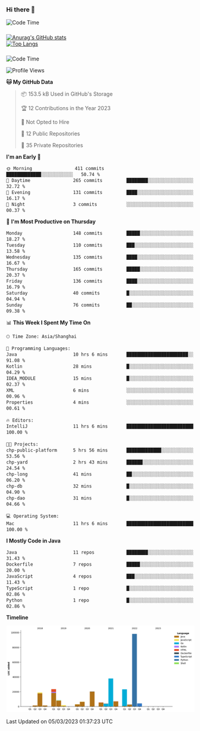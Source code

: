 ### Hi there 👋 

![Code Time](https://img.shields.io/endpoint?style=flat&url=https://codetime-api.datreks.com/badge/1061?logoColor=white%26project=%26recentMS=0%26showProject=false)

<!--
**Muyiafan/Muyiafan** is a ✨ _special_ ✨ repository because its `README.md` (this file) appears on your GitHub profile.

Here are some ideas to get you started:

- 🔭 I’m currently working on ...
- 🌱 I’m currently learning ...
- 👯 I’m looking to collaborate on ...
- 🤔 I’m looking for help with ...
- 💬 Ask me about ...
- 📫 How to reach me: ...
- 😄 Pronouns: ...
- ⚡ Fun fact: ...
-->

### 

[![Anurag's GitHub stats](https://github-readme-stats.vercel.app/api?username=Muyiafan)](https://github.com/anuraghazra/github-readme-stats)
<br>
[![Top Langs](https://github-readme-stats.vercel.app/api/top-langs/?username=Muyiafan)](https://github.com/anuraghazra/github-readme-stats)

### 

<!--START_SECTION:waka-->
![Code Time](http://img.shields.io/badge/Code%20Time-5%2C645%20hrs%2039%20mins-blue)

![Profile Views](http://img.shields.io/badge/Profile%20Views-0-blue)

**🐱 My GitHub Data** 

> 📦 153.5 kB Used in GitHub's Storage 
 > 
> 🏆 12 Contributions in the Year 2023
 > 
> 🚫 Not Opted to Hire
 > 
> 📜 12 Public Repositories 
 > 
> 🔑 35 Private Repositories 
 > 
**I'm an Early 🐤** 

```text
🌞 Morning                411 commits         █████████████░░░░░░░░░░░░   50.74 % 
🌆 Daytime                265 commits         ████████░░░░░░░░░░░░░░░░░   32.72 % 
🌃 Evening                131 commits         ████░░░░░░░░░░░░░░░░░░░░░   16.17 % 
🌙 Night                  3 commits           ░░░░░░░░░░░░░░░░░░░░░░░░░   00.37 % 
```
📅 **I'm Most Productive on Thursday** 

```text
Monday                   148 commits         █████░░░░░░░░░░░░░░░░░░░░   18.27 % 
Tuesday                  110 commits         ███░░░░░░░░░░░░░░░░░░░░░░   13.58 % 
Wednesday                135 commits         ████░░░░░░░░░░░░░░░░░░░░░   16.67 % 
Thursday                 165 commits         █████░░░░░░░░░░░░░░░░░░░░   20.37 % 
Friday                   136 commits         ████░░░░░░░░░░░░░░░░░░░░░   16.79 % 
Saturday                 40 commits          █░░░░░░░░░░░░░░░░░░░░░░░░   04.94 % 
Sunday                   76 commits          ██░░░░░░░░░░░░░░░░░░░░░░░   09.38 % 
```


📊 **This Week I Spent My Time On** 

```text
🕑︎ Time Zone: Asia/Shanghai

💬 Programming Languages: 
Java                     10 hrs 6 mins       ███████████████████████░░   91.08 % 
Kotlin                   28 mins             █░░░░░░░░░░░░░░░░░░░░░░░░   04.29 % 
IDEA_MODULE              15 mins             █░░░░░░░░░░░░░░░░░░░░░░░░   02.37 % 
XML                      6 mins              ░░░░░░░░░░░░░░░░░░░░░░░░░   00.96 % 
Properties               4 mins              ░░░░░░░░░░░░░░░░░░░░░░░░░   00.61 % 

🔥 Editors: 
IntelliJ                 11 hrs 6 mins       █████████████████████████   100.00 % 

🐱‍💻 Projects: 
chp-public-platform      5 hrs 56 mins       █████████████░░░░░░░░░░░░   53.56 % 
chp-yard                 2 hrs 43 mins       ██████░░░░░░░░░░░░░░░░░░░   24.54 % 
chp-long                 41 mins             ██░░░░░░░░░░░░░░░░░░░░░░░   06.20 % 
chp-db                   32 mins             █░░░░░░░░░░░░░░░░░░░░░░░░   04.90 % 
chp-dao                  31 mins             █░░░░░░░░░░░░░░░░░░░░░░░░   04.66 % 

💻 Operating System: 
Mac                      11 hrs 6 mins       █████████████████████████   100.00 % 
```

**I Mostly Code in Java** 

```text
Java                     11 repos            ████████░░░░░░░░░░░░░░░░░   31.43 % 
Dockerfile               7 repos             █████░░░░░░░░░░░░░░░░░░░░   20.00 % 
JavaScript               4 repos             ███░░░░░░░░░░░░░░░░░░░░░░   11.43 % 
TypeScript               1 repo              █░░░░░░░░░░░░░░░░░░░░░░░░   02.86 % 
Python                   1 repo              █░░░░░░░░░░░░░░░░░░░░░░░░   02.86 % 
```



**Timeline**

![Lines of Code chart](https://raw.githubusercontent.com/Muyiafan/Muyiafan/main/assets/bar_graph.png)


 Last Updated on 05/03/2023 01:37:23 UTC
<!--END_SECTION:waka-->
